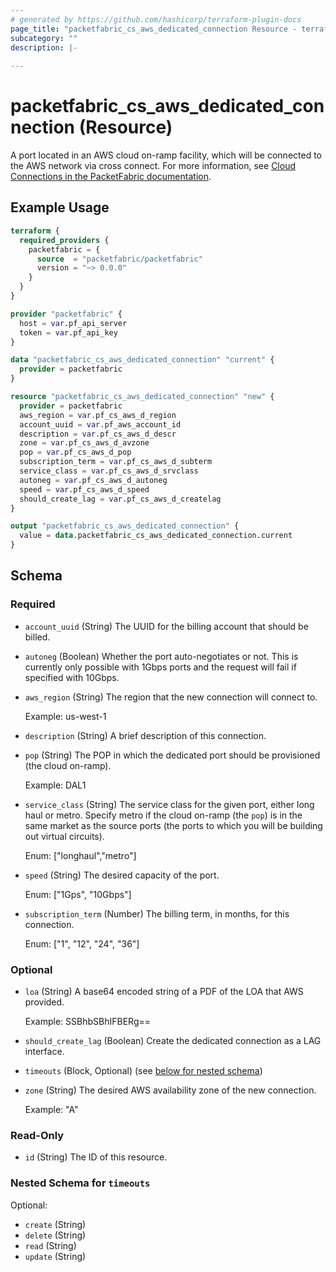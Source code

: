 ```yaml
---
# generated by https://github.com/hashicorp/terraform-plugin-docs
page_title: "packetfabric_cs_aws_dedicated_connection Resource - terraform-provider-packetfabric"
subcategory: ""
description: |-
  
---
```


# packetfabric_cs_aws_dedicated_connection (Resource)

A port located in an AWS cloud on-ramp facility, which will be connected to the AWS network via cross connect. For more information, see [Cloud Connections in the PacketFabric documentation](https://docs.packetfabric.com/cloud/).

## Example Usage

```terraform
terraform {
  required_providers {
    packetfabric = {
      source  = "packetfabric/packetfabric"
      version = "~> 0.0.0"
    }
  }
}

provider "packetfabric" {
  host = var.pf_api_server
  token = var.pf_api_key
}

data "packetfabric_cs_aws_dedicated_connection" "current" {
  provider = packetfabric
}

resource "packetfabric_cs_aws_dedicated_connection" "new" {
  provider = packetfabric
  aws_region = var.pf_cs_aws_d_region
  account_uuid = var.pf_aws_account_id
  description = var.pf_cs_aws_d_descr
  zone = var.pf_cs_aws_d_avzone
  pop = var.pf_cs_aws_d_pop
  subscription_term = var.pf_cs_aws_d_subterm
  service_class = var.pf_cs_aws_d_srvclass
  autoneg = var.pf_cs_aws_d_autoneg
  speed = var.pf_cs_aws_d_speed
  should_create_lag = var.pf_cs_aws_d_createlag
}

output "packetfabric_cs_aws_dedicated_connection" {
  value = data.packetfabric_cs_aws_dedicated_connection.current
}
```

<!-- schema generated by tfplugindocs -->
## Schema

### Required

- `account_uuid` (String) The UUID for the billing account that should be billed.
- `autoneg` (Boolean) Whether the port auto-negotiates or not. This is currently only possible with 1Gbps ports and the request will fail if specified with 10Gbps.
- `aws_region` (String) The region that the new connection will connect to.

	Example: us-west-1
- `description` (String) A brief description of this connection.
- `pop` (String) The POP in which the dedicated port should be provisioned (the cloud on-ramp).

	Example: DAL1
- `service_class` (String) The service class for the given port, either long haul or metro. Specify metro if the cloud on-ramp (the `pop`) is in the same market as the source ports (the ports to which you will be building out virtual circuits).

	Enum: ["longhaul","metro"]
- `speed` (String) The desired capacity of the port.

	Enum: ["1Gps", "10Gbps"]
- `subscription_term` (Number) The billing term, in months, for this connection.

	Enum: ["1", "12", "24", "36"]

### Optional

- `loa` (String) A base64 encoded string of a PDF of the LOA that AWS provided.

	Example: SSBhbSBhIFBERg==
- `should_create_lag` (Boolean) Create the dedicated connection as a LAG interface.
- `timeouts` (Block, Optional) (see [below for nested schema](#nestedblock--timeouts))
- `zone` (String) The desired AWS availability zone of the new connection.

	Example: "A"

### Read-Only

- `id` (String) The ID of this resource.

<a id="nestedblock--timeouts"></a>
### Nested Schema for `timeouts`

Optional:

- `create` (String)
- `delete` (String)
- `read` (String)
- `update` (String)




